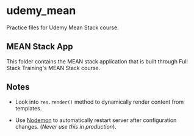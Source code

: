 # udemy_mean
Practice files for Udemy Mean Stack course.

## MEAN Stack App

This folder contains the MEAN stack application that is built through
Full Stack Training's MEAN Stack course.

## Notes

- Look into `res.render()` method to dynamically render content from templates.

- Use [Nodemon](https://nodemon.io/) to automatically restart server after configuration changes. (*Never use this in production*).

